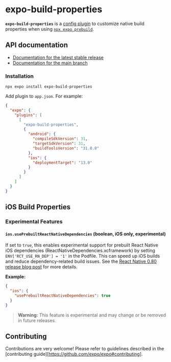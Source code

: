 # expo-build-properties

**`expo-build-properties`** is a [config plugin](https://docs.expo.dev/config-plugins/introduction/) to customize native build properties when using [`npx expo prebuild`](https://docs.expo.dev/workflow/prebuild/).

## API documentation

- [Documentation for the latest stable release](https://docs.expo.dev/versions/latest/sdk/build-properties/)
- [Documentation for the main branch](https://docs.expo.dev/versions/unversioned/sdk/build-properties/)

### Installation

```
npx expo install expo-build-properties
```

Add plugin to `app.json`. For example:

```json
{
  "expo": {
    "plugins": [
      [
        "expo-build-properties",
        {
          "android": {
            "compileSdkVersion": 31,
            "targetSdkVersion": 31,
            "buildToolsVersion": "31.0.0"
          },
          "ios": {
            "deploymentTarget": "13.0"
          }
        }
      ]
    ]
  }
}
```

## iOS Build Properties

### Experimental Features

#### `ios.usePrebuiltReactNativeDependencies` (boolean, iOS only, experimental)

If set to `true`, this enables experimental support for prebuilt React Native iOS dependencies (ReactNativeDependencies.xcframework) by setting `ENV['RCT_USE_RN_DEP'] = '1'` in the Podfile. This can speed up iOS builds and reduce dependency-related build issues. See the [React Native 0.80 release blog post](https://reactnative.dev/blog/2025/06/12/react-native-0.80#experimental---react-native-ios-dependencies-are-now-prebuilt) for more details.

**Example:**

```json
{
  "ios": {
    "usePrebuiltReactNativeDependencies": true
  }
}
```

> **Warning:** This feature is experimental and may change or be removed in future releases.

## Contributing

Contributions are very welcome! Please refer to guidelines described in the [contributing guide][https://github.com/expo/expo#contributing].
